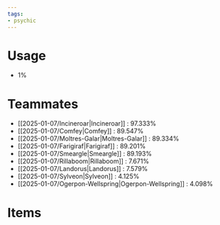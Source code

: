 ```yaml
---
tags:
- psychic
---
```

# Usage
- 1%
# Teammates
- [[2025-01-07/Incineroar|Incineroar]] : 97.333%
- [[2025-01-07/Comfey|Comfey]] : 89.547%
- [[2025-01-07/Moltres-Galar|Moltres-Galar]] : 89.334%
- [[2025-01-07/Farigiraf|Farigiraf]] : 89.201%
- [[2025-01-07/Smeargle|Smeargle]] : 89.193%
- [[2025-01-07/Rillaboom|Rillaboom]] : 7.671%
- [[2025-01-07/Landorus|Landorus]] : 7.579%
- [[2025-01-07/Sylveon|Sylveon]] : 4.125%
- [[2025-01-07/Ogerpon-Wellspring|Ogerpon-Wellspring]] : 4.098%
# Items